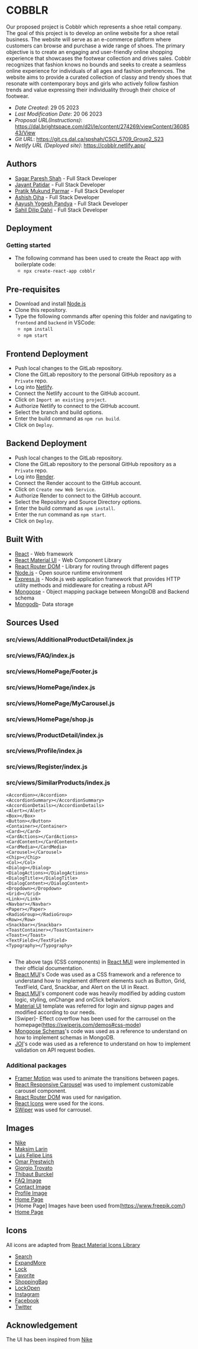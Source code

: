 # COBBLR

Our proposed project is Cobblr which represents a shoe retail company. The goal of this project is to develop an online website for a shoe retail business. The website will serve as an e-commerce platform where customers can browse and purchase a wide range of shoes. The primary objective is to create an engaging and user-friendly online shopping experience that showcases the footwear collection and drives sales. Cobblr recognizes that fashion knows no bounds and seeks to create a seamless online experience for individuals of all ages and fashion preferences. The website aims to provide a curated collection of classy and trendy shoes that resonate with contemporary boys and girls who actively follow fashion trends and value expressing their individuality through their choice of footwear.

- _Date Created_: 29 05 2023
- _Last Modification Date_: 20 06 2023
- _Proposal URL(Instructions)_: <https://dal.brightspace.com/d2l/le/content/274269/viewContent/3608543/View>
- _Git URL_: <https://git.cs.dal.ca/spshah/CSCI_5709_Group2_S23>
- _Netlify URL (Deployed site)_: <https://cobblr.netlify.app/>

## Authors

- [Sagar Paresh Shah](sg355741@dal.ca) - Full Stack Developer
- [Jayant Patidar](jy862746@dal.ca) - Full Stack Developer
- [Pratik Mukund Parmar](pratikparmar@dal.ca) - Full Stack Developer
- [Ashish Ojha](ashish.ojha@dal.ca) - Full Stack Developer
- [Aayush Yogesh Pandya](ay923755@dal.ca) - Full Stack Developer
- [Sahil Dilip Dalvi](sahil.dalvi@dal.ca) - Full Stack Developer

## Deployment

### Getting started

- The following command has been used to create the React app with boilerplate code:
  - `npx create-react-app cobblr`

## Pre-requisites

- Download and install [Node.js](https://nodejs.org/en/download)
- Clone this repository.
- Type the following commands after opening this folder and navigating to `frontend` and `backend` in VSCode:
  - `npm install`
  - `npm start`

## Frontend Deployment

- Push local changes to the GitLab repository.
- Clone the GitLab repository to the personal GitHub repository as a `Private` repo.
- Log into [Netlify](https://app.netlify.com/).
- Connect the Netlify account to the GitHub account.
- Click on `Import an existing project`.
- Authorize Netlify to connect to the GitHub account.
- Select the branch and build options.
- Enter the build command as `npm run build`.
- Click on `Deploy`.

## Backend Deployment

- Push local changes to the GitLab repository.
- Clone the GitLab repository to the personal GitHub repository as a `Private` repo.
- Log into [Render](https://render.com/).
- Connect the Render account to the GitHub account.
- Click on `Create new Web Service`.
- Authorize Render to connect to the GitHub account.
- Select the Repository and Source Directory options.
- Enter the build command as `npm install`.
- Enter the run command as `npm start`.
- Click on `Deploy`.

## Built With

- [React](https://reactjs.org/) - Web framework
- [React Material UI](https://mui.com/material-ui/) - Web Component Library
- [React Router DOM](https://reactrouter.com/en/main) - Library for routing through different pages
- [Node.js](https://nodejs.org/en/) - Open source runtime environment
- [Express.js](https://expressjs.com/) - Node.js web application framework that provides HTTP utility methods and middleware for creating a robust API
- [Mongoose](https://mongoosejs.com/docs/) - Object mapping package between MongoDB and Backend schema
- [Mongodb](https://www.mongodb.com/)- Data storage

## Sources Used

### src/views/AdditionalProductDetail/index.js

### src/views/FAQ/index.js

### src/views/HomePage/Footer.js

### src/views/HomePage/index.js

### src/views/HomePage/MyCarousel.js

### src/views/HomePage/shop.js

### src/views/ProductDetail/index.js

### src/views/Profile/index.js

### src/views/Register/index.js

### src/views/SimilarProducts/index.js

```
<Accordion></Accordion>
<AccordionSummary></AccordionSummary>
<AccordionDetails></AccordionDetails>
<Alert></Alert>
<Box></Box>
<Button></Button>
<Container></Container>
<Card></Card>
<CardActions></CardActions>
<CardContent></CardContent>
<CardMedia></CardMedia>
<Carousel></Carousel>
<Chip></Chip>
<Col></Col>
<Dialog></Dialog>
<DialogActions></DialogActions>
<DialogTitle></DialogTitle>
<DialogContent></DialogContent>
<Dropdown></Dropdown>
<Grid></Grid>
<Link></Link>
<Navbar></Navbar>
<Paper></Paper>
<RadioGroup></RadioGroup>
<Row></Row>
<Snackbar></Snackbar>
<ToastContainer></ToastContainer>
<Toast></Toast>
<TextField></TextField>
<Typography></Typography>


```

- The above tags (CSS components) in [React MUI](https://mui.com/material-ui/getting-started/overview/) were implemented in their official documentation.
- [React MUI](https://mui.com/material-ui/getting-started/overview/)'s Code was used as a CSS framework and a reference to understand how to implement different elements such as Button, Grid, TextField, Card, Snackbar, and Alert on the UI in React.
- [React MUI](https://mui.com/material-ui/getting-started/overview/)'s component code was heavily modified by adding custom logic, styling, onChange and onClick behaviors.
- [Material UI](https://github.com/mui/material-ui/tree/v5.13.5/docs/data/material/getting-started/templates/sign-in-side) template was referred for login and signup pages and modified according to our needs.
- [Swiper]- Effect coverflow has been used for the carrousel on the homepage(https://swiperjs.com/demos#css-mode)
- [Mongoose Schemas](https://mongoosejs.com/docs/guide.html)'s code was used as a reference to understand on how to implement schemas in MongoDB.
- [JOI](https://joi.dev/api/?v=17.9.1)'s code was used as a reference to understand on how to implement validation on API request bodies.

### Additional packages

- [Framer Motion](https://www.npmjs.com/package/framer-motion) was used to animate the transitions between pages.
- [React Responsive Carousel](https://www.npmjs.com/package/react-responsive-carousel) was used to implement customizable carousel component.
- [React Router DOM](https://www.npmjs.com/package/react-router-dom) was used for navigation.
- [React Icons](https://react-icons.github.io/react-icons/) were used for the icons.
- [SWiper](https://swiperjs.com/) was used for carrousel.

## Images

- [Nike](https://www.nike.com/ca/t/go-flyease-easy-on-off-shoes-4bM44t/DR5540-102)
- [Maksim Larin](https://unsplash.com/photos/NOpsC3nWTzY)
- [Luis Felipe Lins](https://unsplash.com/photos/LG88A2XgIXY)
- [Omar Prestwich](https://unsplash.com/photos/jLEGurepDco)
- [Giorgio Trovato](https://unsplash.com/photos/b9KdwnKWhRk)
- [Thibaut Burckel](https://unsplash.com/photos/n2V5MLDPE-k)
- [FAQ Image](https://www.canva.com/)
- [Contact Image](https://www.canva.com/)
- [Profile Image](https://www.flaticon.com/free-icon/profile_3135715#)
- [Home Page](https://www.sneakerswapevents.com/)
- [Home Page] Images have been used from(https://www.freepik.com/)
- [Home Page](https://dribbble.com/shots/15532992-Nike-Air-Force-1)

## Icons

All icons are adapted from [React Material Icons Library](https://mui.com/material-ui/material-icons/)

- [Search](https://mui.com/material-ui/material-icons/?query=Search)
- [ExpandMore](https://mui.com/material-ui/material-icons/?query=ExpandMore)
- [Lock](https://mui.com/material-ui/material-icons/?query=Lock)
- [Favorite](https://mui.com/material-ui/material-icons/?query=favorite)
- [ShoppingBag](https://mui.com/material-ui/material-icons/?query=shopping+bag)
- [LockOpen](https://mui.com/material-ui/material-icons/?query=lock+open)
- [Instagram](https://mui.com/material-ui/material-icons/?query=instagram)
- [Facebook](https://mui.com/material-ui/material-icons/?query=facebook)
- [Twitter](https://mui.com/material-ui/material-icons/?query=twitter)

## Acknowledgement

The UI has been inspired from [Nike](https://www.nike.com/ca)
